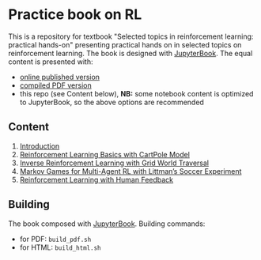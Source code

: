 # Practice book on RL

This is a repository for textbook "Selected topics in reinforcement learning: practical hands-on" presenting practical hands on in selected topics on reinforcement learning. The book is designed with [JupyterBook](https://jupyterbook.org/en/stable/intro.html). The equal content is presented with:
- [online published version](https://iterater.github.io/education/rl_practice/)
- [compiled PDF version](build_results/book.pdf)
- this repo (see Content below), **NB:** some notebook content is optimized to JupyterBook, so the above options are recommended

## Content
1. [Introduction](`intro.md`)
1. [Reinforcement Learning Basics with CartPole Model](1_Basic_RL/1_RL_basics.ipynb)
1. [Inverse Reinforcement Learning with Grid World Traversal](2_Inverse_RL/2_IRL.ipynb.ipynb)
1. [Markov Games for Multi-Agent RL with Littman’s Soccer Experiment](3_MARL/MARL.ipynb)
1. [Reinforcement Learning with Human Feedback](4_RLHF/4_RLHF.ipynb)

## Building

The book composed with [JupyterBook](https://jupyterbook.org/). Building commands:
- for PDF: `build_pdf.sh`
- for HTML: `build_html.sh`
